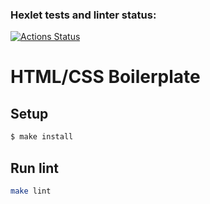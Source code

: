 ### Hexlet tests and linter status:
[![Actions Status](https://github.com/Melderey/layout-designer-project-lvl1/workflows/hexlet-check/badge.svg)](https://github.com/Melderey/layout-designer-project-lvl1/actions)

# HTML/CSS Boilerplate

## Setup

```sh
$ make install
```

## Run lint

```sh
make lint
```